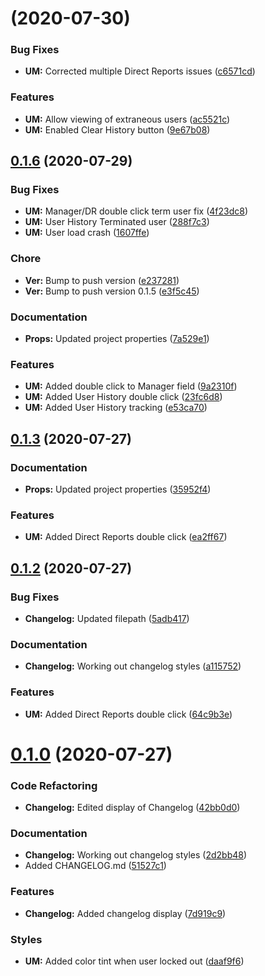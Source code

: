#  (2020-07-30)


### Bug Fixes

* **UM:** Corrected multiple Direct Reports issues ([c6571cd](https://github.com/PaschalIT/PMC-Desktop/commit/c6571cdd8f092de9549928b5c2385f7006d56c30))


### Features

* **UM:** Allow viewing of extraneous users ([ac5521c](https://github.com/PaschalIT/PMC-Desktop/commit/ac5521ce7cd9f441a0d7c03f0b0b49e21d492559))
* **UM:** Enabled Clear History button ([9e67b08](https://github.com/PaschalIT/PMC-Desktop/commit/9e67b088065b378cb0341cfc1771976b84867c6c))



## [0.1.6](https://github.com/PaschalIT/PMC-Desktop/compare/0.1.3...0.1.6) (2020-07-29)


### Bug Fixes

* **UM:** Manager/DR double click term user fix ([4f23dc8](https://github.com/PaschalIT/PMC-Desktop/commit/4f23dc85362f90798b83935e5581343b36535b3a))
* **UM:** User History Terminated user ([288f7c3](https://github.com/PaschalIT/PMC-Desktop/commit/288f7c38e1f2dda20035fd6f01651e44904d0835))
* **UM:** User load crash ([1607ffe](https://github.com/PaschalIT/PMC-Desktop/commit/1607ffe6b5ec5ac8a0c5c98efb9a490368242e6f))


### Chore

* **Ver:** Bump to push version ([e237281](https://github.com/PaschalIT/PMC-Desktop/commit/e237281b48397a808c5b3c8a02699fdedb1c8153))
* **Ver:** Bump to push version 0.1.5 ([e3f5c45](https://github.com/PaschalIT/PMC-Desktop/commit/e3f5c45dbe0ddcdae290dde95c196b0e82045da5))


### Documentation

* **Props:** Updated project properties ([7a529e1](https://github.com/PaschalIT/PMC-Desktop/commit/7a529e1464ec633987ef8dd947c8e47a89c59fbc))


### Features

* **UM:** Added double click to Manager field ([9a2310f](https://github.com/PaschalIT/PMC-Desktop/commit/9a2310fd2cdd72cdfed5c2c643499e1a4640cbfb))
* **UM:** Added User History double click ([23fc6d8](https://github.com/PaschalIT/PMC-Desktop/commit/23fc6d857bf8ef137cf13a8b76cf23010af81bd0))
* **UM:** Added User History tracking ([e53ca70](https://github.com/PaschalIT/PMC-Desktop/commit/e53ca70f4e608a697fdfa21b1abc3a51d73f4171))



## [0.1.3](https://github.com/PaschalIT/PMC-Desktop/compare/0.1.2-a...0.1.3) (2020-07-27)


### Documentation

* **Props:** Updated project properties ([35952f4](https://github.com/PaschalIT/PMC-Desktop/commit/35952f42b518a6d0b4b99717c50a9706df6a64c3))


### Features

* **UM:** Added Direct Reports double click ([ea2ff67](https://github.com/PaschalIT/PMC-Desktop/commit/ea2ff67d19122c17414172f45a40e06e62600a0d))



## [0.1.2](https://github.com/PaschalIT/PMC-Desktop/compare/0.1.0...0.1.2) (2020-07-27)


### Bug Fixes

* **Changelog:** Updated filepath ([5adb417](https://github.com/PaschalIT/PMC-Desktop/commit/5adb4176ff4a76cc2d2b7d9ee77ee7c1b7761e37))


### Documentation

* **Changelog:** Working out changelog styles ([a115752](https://github.com/PaschalIT/PMC-Desktop/commit/a115752f71da35975e2d1818e093c6a16eaa017d))


### Features

* **UM:** Added Direct Reports double click ([64c9b3e](https://github.com/PaschalIT/PMC-Desktop/commit/64c9b3eda1d7f74c7503245b383a2ffc27854995))



# [0.1.0](https://github.com/PaschalIT/PMC-Desktop/compare/daaf9f620882f6a2afb97aaa02fedab01d38e455...0.1.0) (2020-07-27)


### Code Refactoring

* **Changelog:** Edited display of Changelog ([42bb0d0](https://github.com/PaschalIT/PMC-Desktop/commit/42bb0d071111974e905b9f2060ef8e39feb71d81))


### Documentation

* **Changelog:** Working out changelog styles ([2d2bb48](https://github.com/PaschalIT/PMC-Desktop/commit/2d2bb489e33eadc60c5acb559975bd4a0c1076b9))
* Added CHANGELOG.md ([51527c1](https://github.com/PaschalIT/PMC-Desktop/commit/51527c1d411ea9d6dc3cbb987ff906da5f27e7cd))


### Features

* **Changelog:** Added changelog display ([7d919c9](https://github.com/PaschalIT/PMC-Desktop/commit/7d919c96d7360d2074202f70e082d60581f39264))


### Styles

* **UM:** Added color tint when user locked out ([daaf9f6](https://github.com/PaschalIT/PMC-Desktop/commit/daaf9f620882f6a2afb97aaa02fedab01d38e455))



